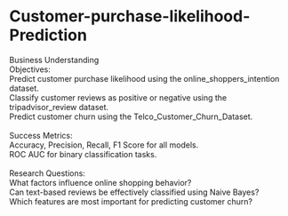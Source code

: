 # Customer-purchase-likelihood-Prediction

Business Understanding <br>
Objectives: <br>
Predict customer purchase likelihood using the online_shoppers_intention dataset. <br>
Classify customer reviews as positive or negative using the tripadvisor_review dataset. <br>
Predict customer churn using the Telco_Customer_Churn_Dataset. <br><br>
Success Metrics:<br>
Accuracy, Precision, Recall, F1 Score for all models.<br>
ROC AUC for binary classification tasks.<br><br>
Research Questions:<br>
What factors influence online shopping behavior?<br>
Can text-based reviews be effectively classified using Naive Bayes?<br>
Which features are most important for predicting customer churn?<br>
